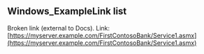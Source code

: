 ## Windows_ExampleLink list


Broken link (external to Docs). Link: [https://myserver.example.com/FirstContosoBank/Service1.asmx](https://myserver.example.com/FirstContosoBank/Service1.asmx)
